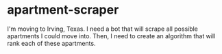 # apartment-scraper
I'm moving to Irving, Texas. I need a bot that will scrape all possible apartments I could move into. Then, I need to create an algorithm that will rank each of these apartments.
